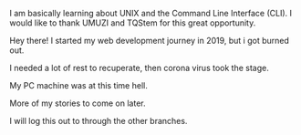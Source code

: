 I am basically learning about UNIX and the Command Line Interface (CLI).
I would like to thank UMUZI and TQStem for this great opportunity.


Hey there! I started my web development journey in 2019, but i got burned out.

I needed a lot of rest to recuperate, then corona virus took the stage.

My PC machine was at this time hell.

More of my stories to come on later.


I will log this out to through the other branches.
